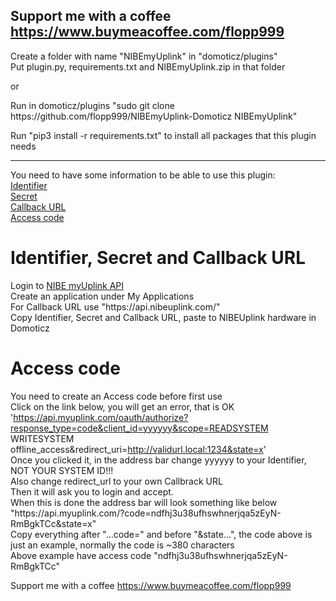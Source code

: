 Support me with a coffee https://www.buymeacoffee.com/flopp999
---
Create a folder with name "NIBEmyUplink" in "domoticz/plugins"  
Put plugin.py, requirements.txt and NIBEmyUplink.zip in that folder

or

Run in domoticz/plugins "sudo git clone h<span>ttps://gith<span>ub.com/flopp999/NIBEmyUplink-Domoticz NIBEmyUplink"  

Run "pip3 install -r requirements.txt" to install all packages that this plugin needs

---
You need to have some information to be able to use this plugin:  
[Identifier](https://github.com/flopp999/NIBEmyUplink-Domoticz/blob/main/README.md#Identifier,-Secret-and-URL)  
[Secret](https://github.com/flopp999/NIBEmyUplink-Domoticz/blob/main/README.md#Identifier,-Secret-and-URL)  
[Callback URL](https://github.com/flopp999/NIBEmyUplink-Domoticz/blob/main/README.md#Identifier,-Secret-and-Callback-URL)  
[Access code](https://github.com/flopp999/NIBEmyUplink-Domoticz/blob/main/README.md#Access-code)

# Identifier, Secret and Callback URL
Login to [NIBE myUplink API](https://dev.myuplink.com/)  
Create an application under My Applications  
For Callback URL use "h<span>ttps://a<span>pi.nib<span>euplink.com/"  
Copy Identifier, Secret and Callback URL, paste to NIBEUplink hardware in Domoticz  

# Access code
You need to create an Access code before first use  
Click on the link below, you will get an error, that is OK  
'https://api.myuplink.com/oauth/authorize?response_type=code&client_id=yyyyyy&scope=READSYSTEM WRITESYSTEM offline_access&redirect_uri=http://validurl.local:1234&state=x'  
Once you clicked it, in the address bar change yyyyyy to your Identifier, NOT YOUR SYSTEM ID!!!  
Also change redirect_url to your own Callbrack URL  
Then it will ask you to login and accept.  
When this is done the address bar will look something like below  
"h<span>ttps://a<span>pi.my<span>uplink.com/?code=ndfhj3u38ufhswhnerjqa5zEyN-RmBgkTCc&state=x"  
Copy everything after "...code=" and before "&state...", the code above is just an example, normally the code is ~380 characters  
Above example have access code "ndfhj3u38ufhswhnerjqa5zEyN-RmBgkTCc"


Support me with a coffee https://www.buymeacoffee.com/flopp999
